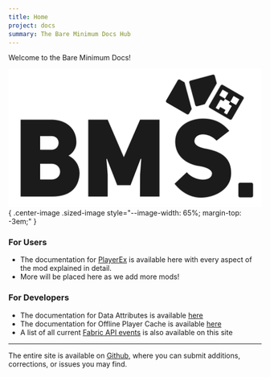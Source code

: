 ```yaml
---
title: Home
project: docs
summary: The Bare Minimum Docs Hub
---
```


Welcome to the Bare Minimum Docs!

![bare minimum banner](assets/bmheader1.png){ .center-image .sized-image style="--image-width: 65%; margin-top: -3em;" }

### For Users

- The documentation for [PlayerEx](playerex/home.md) is available here with every aspect of the mod explained in detail.
- More will be placed here as we add more mods!

### For Developers

- The documentation for Data Attributes is available [here](data-attributes/home.md)
- The documentation for Offline Player Cache is available [here](opc/home.md)
- A list of all current [Fabric API events](fabric-events.md) is also available on this site

***

The entire site is available on [Github](https://github.com/BareMinimumStudios/Bare-Minimum-Docs), where you can submit additions, corrections, or issues you may find.